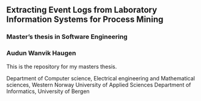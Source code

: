 ## Extracting Event Logs from Laboratory Information Systems for Process Mining
### Master’s thesis in Software Engineering
### Audun Wanvik Haugen
This is the repository for my masters thesis.

Department of Computer science, Electrical engineering and Mathematical sciences, Western Norway University of Applied Sciences
Department of Informatics, University of Bergen
